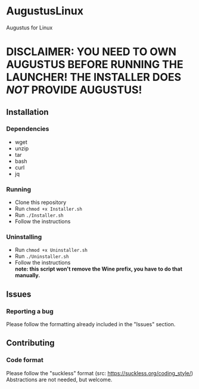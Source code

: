 # AugustusLinux
Augustus for Linux
# DISCLAIMER: YOU NEED TO OWN AUGUSTUS BEFORE RUNNING THE LAUNCHER! THE INSTALLER DOES *NOT* PROVIDE AUGUSTUS!
## Installation
### Dependencies
* wget
* unzip
* tar
* bash
* curl
* jq
### Running
* Clone this repository
* Run `chmod +x Installer.sh`
* Run `./Installer.sh`
* Follow the instructions
### Uninstalling
* Run `chmod +x Uninstaller.sh`
* Run `./Uninstaller.sh`
* Follow the instructions </br> 
**note: this script won't remove the Wine prefix, you have to do that manually.**
## Issues
### Reporting a bug
Please follow the formatting already included in the "Issues" section.
## Contributing
### Code format
Please follow the "suckless" format (src: https://suckless.org/coding_style/) </br>
Abstractions are not needed, but welcome.
